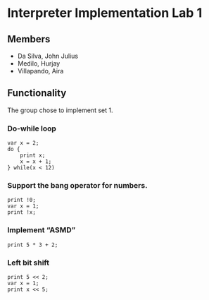 # Interpreter Implementation Lab 1

## Members
- Da Silva, John Julius
- Medilo, Hurjay
- Villapando, Aira

## Functionality
The group chose to implement set 1.

### Do-while loop
```
var x = 2;
do {
    print x;
    x = x + 1;
} while(x < 12)
```

### Support the bang operator for numbers.
```
print !0;
var x = 1;
print !x;
```

### Implement “ASMD”
```
print 5 * 3 + 2;
```

### Left bit shift
```
print 5 << 2;
var x = 1;
print x << 5;
```
